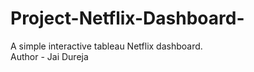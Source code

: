 # Project-Netflix-Dashboard-
A simple interactive tableau Netflix dashboard.
<br>
Author - Jai Dureja
